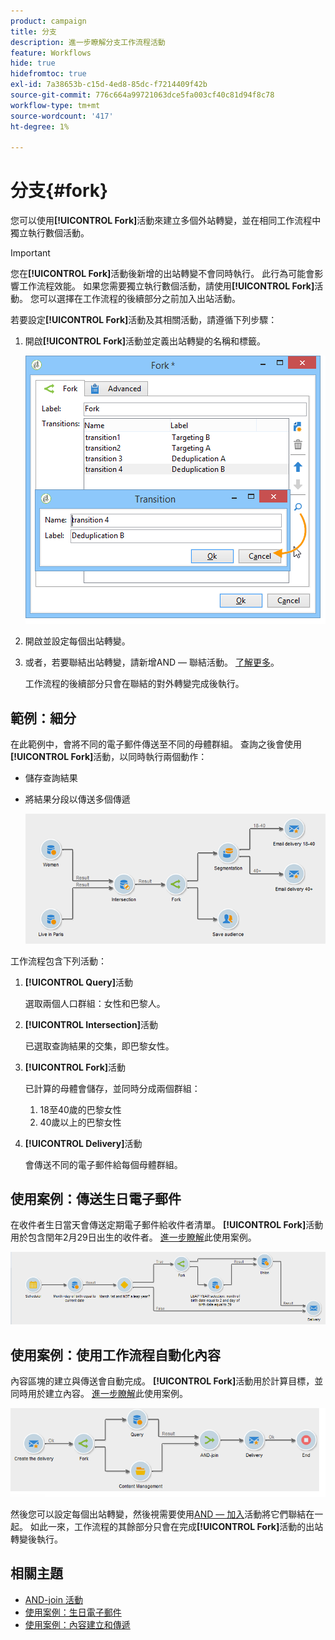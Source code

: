 ```yaml
---
product: campaign
title: 分支
description: 進一步瞭解分支工作流程活動
feature: Workflows
hide: true
hidefromtoc: true
exl-id: 7a38653b-c15d-4ed8-85dc-f7214409f42b
source-git-commit: 776c664a99721063dce5fa003cf40c81d94f8c78
workflow-type: tm+mt
source-wordcount: '417'
ht-degree: 1%

---
```


# 分支{#fork}



您可以使用&#x200B;**[!UICONTROL Fork]**&#x200B;活動來建立多個外站轉變，並在相同工作流程中獨立執行數個活動。

>[!IMPORTANT]
>
>您在&#x200B;**[!UICONTROL Fork]**&#x200B;活動後新增的出站轉變不會同時執行。 此行為可能會影響工作流程效能。 如果您需要獨立執行數個活動，請使用&#x200B;**[!UICONTROL Fork]**&#x200B;活動。 您可以選擇在工作流程的後續部分之前加入出站活動。

若要設定&#x200B;**[!UICONTROL Fork]**&#x200B;活動及其相關活動，請遵循下列步驟：

1. 開啟&#x200B;**[!UICONTROL Fork]**&#x200B;活動並定義出站轉變的名稱和標籤。

   ![](assets/s_user_segmentation_fork.png)

1. 開啟並設定每個出站轉變。
1. 或者，若要聯結出站轉變，請新增AND — 聯結活動。 [了解更多](and-join.md)。

   工作流程的後續部分只會在聯結的對外轉變完成後執行。

## 範例：細分

在此範例中，會將不同的電子郵件傳送至不同的母體群組。 查詢之後會使用&#x200B;**[!UICONTROL Fork]**&#x200B;活動，以同時執行兩個動作：

* 儲存查詢結果
* 將結果分段以傳送多個傳遞

  ![分叉活動會依循兩個查詢的交集，並在清單更新活動和分割活動之前。](assets/wkf_fork_example.png)

工作流程包含下列活動：

1. **[!UICONTROL Query]**&#x200B;活動

   選取兩個人口群組：女性和巴黎人。

1. **[!UICONTROL Intersection]**&#x200B;活動

   已選取查詢結果的交集，即巴黎女性。

1. **[!UICONTROL Fork]**&#x200B;活動

   已計算的母體會儲存，並同時分成兩個群組：

   1. 18至40歲的巴黎女性
   1. 40歲以上的巴黎女性

1. **[!UICONTROL Delivery]**&#x200B;活動

   會傳送不同的電子郵件給每個母體群組。

## 使用案例：傳送生日電子郵件

在收件者生日當天會傳送定期電子郵件給收件者清單。 **[!UICONTROL Fork]**&#x200B;活動用於包含閏年2月29日出生的收件者。 [進一步瞭解](sending-a-birthday-email.md)此使用案例。

![分叉活動會依循測試活動，並在兩個查詢活動之前。](assets/birthday-workflow_usecase_1.png)

## 使用案例：使用工作流程自動化內容

內容區塊的建立與傳送會自動完成。 **[!UICONTROL Fork]**&#x200B;活動用於計算目標，並同時用於建立內容。 [進一步瞭解](../../delivery/using/automating-via-workflows.md#creating-the-delivery-and-its-content)此使用案例。

![分叉活動會依循傳遞活動，並在查詢活動和內容管理活動之前，兩者都是透過AND聯結活動聯結。](../../delivery/using/assets/d_ncs_content_workflow10.png)

然後您可以設定每個出站轉變，然後視需要使用[AND — 加入](and-join.md)活動將它們聯結在一起。 如此一來，工作流程的其餘部分只會在完成&#x200B;**[!UICONTROL Fork]**&#x200B;活動的出站轉變後執行。

## 相關主題

* [AND-join 活動](and-join.md)
* [使用案例：生日電子郵件](sending-a-birthday-email.md)
* [使用案例：內容建立和傳遞](../../delivery/using/automating-via-workflows.md#creating-the-delivery-and-its-content)